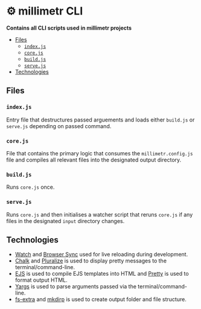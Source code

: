 <!-- omit in toc -->
# ⚙️ millimetr CLI

**Contains all CLI scripts used in millimetr projects**

- [Files](#files)
  - [`index.js`](#indexjs)
  - [`core.js`](#corejs)
  - [`build.js`](#buildjs)
  - [`serve.js`](#servejs)
- [Technologies](#technologies)

## Files

### `index.js`

Entry file that destructures passed arguements and loads either `build.js` or `serve.js` depending on passed command.

### `core.js`

File that contains the primary logic that consumes the `millimetr.config.js` file and compiles all relevant files into the designated output directory.

### `build.js`

Runs `core.js` once.

### `serve.js`

Runs `core.js` and then initialises a watcher script that reruns `core.js` if any files in the designated `input` directory changes. 


## Technologies

- [Watch](https://github.com/mikeal/watch) and [Browser Sync](https://www.browsersync.io/) used for live reloading during development.
- [Chalk](https://github.com/chalk/chalk) and [Pluralize](https://github.com/blakeembrey/pluralize) is used to display pretty messages to the terminal/command-line.
- [EJS](https://ejs.co) is used to compile EJS templates into HTML and [Pretty](https://github.com/jonschlinkert/pretty) is used to format output HTML.
- [Yargs](https://yargs.js.org) is used to parse arguments passed via the terminal/command-line.
- [fs-extra](https://github.com/jprichardson/node-fs-extra) and [mkdirp](https://github.com/isaacs/node-mkdirp) is used to create output folder and file structure.
